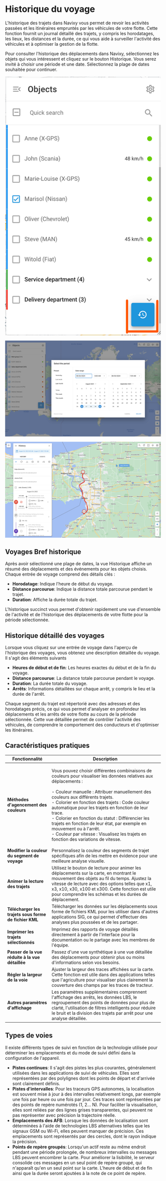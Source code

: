 # Historique du voyage

L'historique des trajets dans Navixy vous permet de revoir les activités passées et les itinéraires empruntés par les véhicules de votre flotte. Cette fonction fournit un journal détaillé des trajets, y compris les horodatages, les lieux, les distances et la durée, ce qui vous aide à surveiller l'activité des véhicules et à optimiser la gestion de la flotte.

Pour consulter l'historique des déplacements dans Navixy, sélectionnez les objets qui vous intéressent et cliquez sur le bouton Historique. Vous serez invité à choisir une période et une date. Sélectionnez la plage de dates souhaitée pour continuer.

![trip history button](../../../guide-de-litilizateur/suivi-par-gps/vue-historique/attachments/image-20241112-222233.png)

![image-20240807-220924.png](../../../guide-de-litilizateur/suivi-par-gps/vue-historique/attachments/image-20240807-220924.png)

![image-20240807-223844.png](../../../guide-de-litilizateur/suivi-par-gps/vue-historique/attachments/image-20240807-223844.png)

## Voyages Bref historique

Après avoir sélectionné une plage de dates, la vue Historique affiche un résumé des déplacements et des événements pour les objets choisis. Chaque entrée de voyage comprend des détails clés :

* **Horodatage**: Indique l'heure de début du voyage.
* **Distance parcourue**: Indique la distance totale parcourue pendant le trajet.
* **Duration**: Affiche la durée totale du trajet.

L'historique succinct vous permet d'obtenir rapidement une vue d'ensemble de l'activité et de l'historique des déplacements de votre flotte pour la période sélectionnée.

## Historique détaillé des voyages

Lorsque vous cliquez sur une entrée de voyage dans l'aperçu de l'historique des voyages, vous obtenez une description détaillée du voyage. Il s'agit des éléments suivants

* **Heures de début et de fin**: Les heures exactes du début et de la fin du voyage.
* **Distance parcourue**: La distance totale parcourue pendant le voyage.
* **Duration**: La durée totale du voyage.
* **Arrêts**: Informations détaillées sur chaque arrêt, y compris le lieu et la durée de l'arrêt.

Chaque segment du trajet est répertorié avec des adresses et des horodatages précis, ce qui vous permet d'analyser en profondeur les déplacements et les arrêts de votre flotte au cours de la période sélectionnée. Cette vue détaillée permet de contrôler l'activité des véhicules, de comprendre le comportement des conducteurs et d'optimiser les itinéraires.

## Caractéristiques pratiques

| Fonctionnalité                                        | Description                                                                                                                                                                                                                                                                                                                                                                                                                                                                                                                                            |
| ----------------------------------------------------- | ------------------------------------------------------------------------------------------------------------------------------------------------------------------------------------------------------------------------------------------------------------------------------------------------------------------------------------------------------------------------------------------------------------------------------------------------------------------------------------------------------------------------------------------------------ |
| **Méthodes d'agencement des couleurs**                | <p>Vous pouvez choisir différentes combinaisons de couleurs pour visualiser les données relatives aux déplacements :<br><br>- Couleur manuelle : Attribuer manuellement des couleurs aux différents trajets.<br>- Colorier en fonction des trajets : Code couleur automatique pour les trajets en fonction de leur trace.<br>- Colorier en fonction du statut : Différencier les trajets en fonction de leur état, par exemple en mouvement ou à l'arrêt.<br>- Couleur par vitesse : Visualisez les trajets en fonction des variations de vitesse.</p> |
| **Modifier la couleur du segment de voyage**          | Personnalisez la couleur des segments de trajet spécifiques afin de les mettre en évidence pour une meilleure analyse visuelle.                                                                                                                                                                                                                                                                                                                                                                                                                        |
| **Animer la lecture des trajets**                     | Utilisez le bouton de lecture pour animer les déplacements sur la carte, en montrant le mouvement des objets au fil du temps. Ajustez la vitesse de lecture avec des options telles que x1, x3, x10, x30, x100 et x300. Cette fonction est utile pour comprendre les schémas et les durées de déplacement.                                                                                                                                                                                                                                             |
| **Télécharger les trajets sous forme de fichier KML** | Télécharger les données sur les déplacements sous forme de fichiers KML pour les utiliser dans d'autres applications SIG, ce qui permet d'effectuer des analyses plus poussées et de les partager.                                                                                                                                                                                                                                                                                                                                                     |
| **Imprimer les trajets sélectionnés**                 | Imprimez des rapports de voyage détaillés directement à partir de l'interface pour la documentation ou le partage avec les membres de l'équipe.                                                                                                                                                                                                                                                                                                                                                                                                        |
| **Passer de la vue réduite à la vue détaillée**       | Passez d'une vue synthétique à une vue détaillée des déplacements pour obtenir plus ou moins d'informations selon vos besoins.                                                                                                                                                                                                                                                                                                                                                                                                                         |
| **Régler la largeur de la voie**                      | Ajuster la largeur des traces affichées sur la carte. Cette fonction est utile dans des applications telles que l'agriculture pour visualiser plus clairement la couverture des champs par les traces de tracteur.                                                                                                                                                                                                                                                                                                                                     |
| **Autres paramètres d'affichage**                     | Les paramètres supplémentaires comprennent l'affichage des arrêts, les données LBS, le regroupement des points de données pour plus de clarté, l'utilisation de filtres intelligents pour réduire le bruit et la division des trajets par arrêt pour une analyse détaillée.                                                                                                                                                                                                                                                                            |

## Types de voies

Il existe différents types de suivi en fonction de la technologie utilisée pour déterminer les emplacements et du mode de suivi défini dans la configuration de l'appareil.

* **Pistes continues**: Il s'agit des pistes les plus courantes, généralement utilisées dans les applications de suivi de véhicules. Elles sont représentées par des polylignes dont les points de départ et d'arrivée sont clairement définis.
* **Pistes d'intervalles**: Pour les traceurs GPS autonomes, la localisation est souvent mise à jour à des intervalles relativement longs, par exemple une fois par heure ou une fois par jour. Ces traces sont représentées par des points de repère numérotés (1, 2... N). Pour faciliter la visualisation, elles sont reliées par des lignes grises transparentes, qui peuvent ne pas représenter avec précision la trajectoire réelle.
* **Emplacements des AFB**: Lorsque les données de localisation sont déterminées à l'aide de technologies LBS alternatives telles que les signaux GSM ou Wi-Fi, elles peuvent manquer de précision. Ces emplacements sont représentés par des cercles, dont le rayon indique la précision.
* **Points de repère groupés**: Lorsqu'un actif reste au même endroit pendant une période prolongée, de nombreux intervalles ou messages LBS peuvent encombrer la carte. Pour améliorer la lisibilité, le serveur consolide ces messages en un seul point de repère groupé, qui n'apparaît qu'en un seul point sur la carte. L'heure de début et de fin ainsi que la durée seront ajoutées à la note de ce point de repère.
